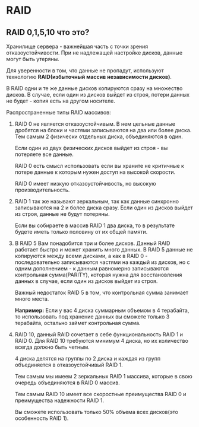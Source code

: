 # RAID

## RAID 0,1,5,10 что это?
Хранилище сервера - важнейшая часть с точки зрения отказоустойчивости. При не надлежащей настройке дисков, данные могут быть утеряны.

Для уверенности в том, что данные не пропадут, используют технологию **RAID(избыточный массив независимости дисков)**.

В RAID одни и те же данные дисков копируются сразу на множество дисков. В случае, если один из дисков выйдет из строя, потери данных не будет - копия есть на другом носителе.

Распространенные типы RAID массивов:
1. RAID 0 не является отказоустойчивым.
	В нем цельные данные дробятся на блоки и частями записываются на два или более диска. Тем самым 2 физически отдельных диска, объединяются в один.
	
	Если один из двух физических дисков выйдет из строя - вы потеряете все данные.
	
	RAID 0 есть смысл использовать если вы храните не критичные к потере данные к которым нужен доступ на высокой скорости.
	
	RAID 0 имеет низкую отказоустойчивость, но высокую производительность.

2. RAID 1 так же называют зеркальным, так как данные синхронно записываются на 2 и более диска сразу.
	Если один из дисков выйдет из строя, данные не будут потеряны.
	
	Если вы собираете в массив RAID 1 два диска, то в результате будете иметь только половину от их общей памяти.

3. В RAID 5 Вам понадобится три и более дисков. Данный RAID работает быстро и может хранить много данных.
	В RAID 5 данные не копируются между всеми дисками, а как в RAID 0 - последовательно записываются частями на каждый из дисков, но с одним дополнением - к данным равномерно записываются контрольная сумма(PARITY), которая нужна для восстановления данных в случае, если один из дисков выйдет из строя.
	
	Важный недостаток RAID 5 в том, что контрольная сумма занимает много места.
	
	**Например:** Если у вас 4 диска суммарным объемом в 4 терабайта, то использовать под хранение данных вы сможете только 3 терабайта, остально займет контрольная сумма.

4) RAID 10, данный RAID сочетает в себе функциональность RAID 1 и RAID 0.
	Для RAID 10 требуются минимум 4 диска, но их количество всегда должно быть четным.
	
	4 диска делятся на группы по 2 диска и каждая из групп объединяется в отказоустойчивый RAID 1. 
	
	Тем самым мы имеем 2 зеркальных RAID 1 массива, которые в свою очередь объединяются в RAID 0 массив.
	
	Тем самым RAID 10 имеет все скоростные преимущества RAID 0 и преимущества надежности RAID 1.
	
	Вы сможете использовать только 50% объема всех дисков(это особенность RAID 1).
